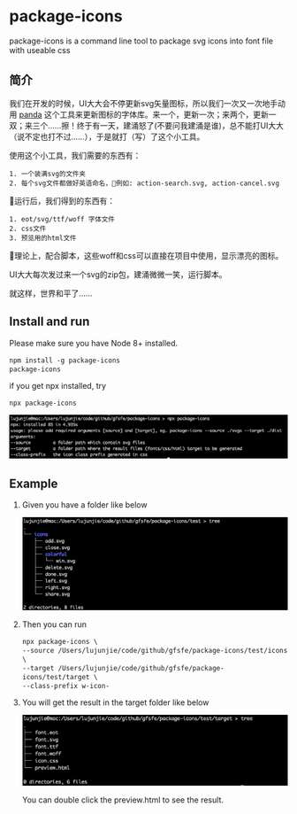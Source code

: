 # package-icons

package-icons is a command line tool to package svg icons into font file with useable css

## 简介

我们在开发的时候，UI大大会不停更新svg矢量图标，所以我们一次又一次地手动用 [panda](https://github.com/thunkli/panda) 这个工具来更新图标的字体库。来一个，更新一次；来两个，更新一双；来三个……擦！终于有一天，建涌怒了(不要问我建涌是谁)，总不能打UI大大（说不定也打不过……），于是就打（写）了这个小工具。    

使用这个小工具，我们需要的东西有：

    1. 一个装满svg的文件夹
    2. 每个svg文件都做好英语命名，例如: action-search.svg, action-cancel.svg
        
运行后，我们得到的东西有：

    1. eot/svg/ttf/woff 字体文件
    2. css文件
    3. 预览用的html文件
        
理论上，配合脚本，这些woff和css可以直接在项目中使用，显示漂亮的图标。    

UI大大每次发过来一个svg的zip包，建涌微微一笑，运行脚本。    

就这样，世界和平了……

## Install and run

Please make sure you have Node 8+ installed.

```shell
npm install -g package-icons
package-icons
```

if you get npx installed, try

```shell
npx package-icons
```

![Alt text](./pictures/description.png?raw=true)

## Example

1. Given you have a folder like below

    ![Alt text](./pictures/source.png?raw=true)

2. Then you can run

    ```shell
    npx package-icons \
    --source /Users/lujunjie/code/github/gfsfe/package-icons/test/icons  \
    --target /Users/lujunjie/code/github/gfsfe/package-icons/test/target \
    --class-prefix w-icon-
    ```

3. You will get the result in the target folder like below

    ![Alt text](./pictures/target.png?raw=true)

    You can double click the preview.html to see the result.
